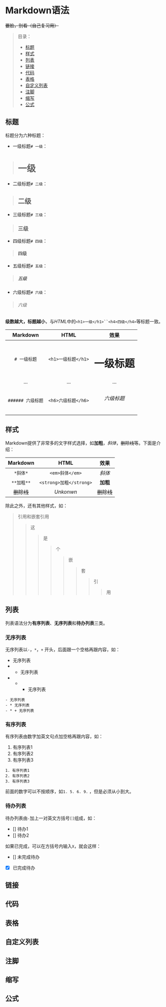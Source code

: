 # Markdown语法

~~要脸，别看（自己复习用）~~

> 目录：
> - [标题](#标题)
> - [样式](#样式)
> - [列表](#列表)
> - [链接](#链接)
> - [代码](#代码)
> - [表格](#表格)
> - [自定义列表](#自定义列表)
> - [注脚](#注脚)
> - [缩写](#缩写)
> - [公式](#公式)

## 标题

标题分为六种标题：

 - 一级标题`# 一级`：
> # 一级
 - 二级标题`# 二级`：
> ## 二级
 - 三级标题`# 三级`：
> ### 三级
 - 四级标题`# 四级`：
> #### 四级
 - 五级标题`# 五级`：
> ##### 五级
 - 六级标题`# 六级`：
> ###### 六级

**级数越大，标题越小**，与*HTML*中的`<h1>一级</h1>``<h4>四级</h4>`等标题一致。

|Markdown|HTML|效果|
|:--:|:--:|:--:|
|`# 一级标题`|`<h1>一级标题</h1>`|<h1>一级标题</h1>|
|...|...|...|
|`###### 六级标题`|`<h6>六级标题</h6>`|<h6>六级标题</h6>|

## 样式
Markdown提供了非常多的文字样式选择，如**加粗**，*斜体*，~~删除线~~等。下面是介绍：

|Markdown|HTML|效果|
|:--:|:--:|:--:|
|`*斜体*`|`<em>斜体</em>`|*斜体*|
|`**加粗**`|`<strong>加粗</strong>`|**加粗**|
|~~删除线~~|*Unkonwn*|~~删除线~~|

除此之外，还有其他样式，如：

>引用和嵌套引用
>>这
>>>是
>>>>个
>>>>>嵌
>>>>>>套
>>>>>>>引
>>>>>>>>用

## 列表

列表语法分为**有序列表**、**无序列表**和**待办列表**三类。

### 无序列表
无序列表以`-`，`*`，`+` 开头，后面跟一个空格再跟内容，如：

- 无序列表
- * 无序列表
- * + 无序列表

```
- 无序列表
- * 无序列表
- * + 无序列表
```

### 有序列表
有序列表由数字加英文句点加空格再跟内容，如：

1. 有序列表1
2. 有序列表2
3. 有序列表3
```
1. 有序列表1
2. 有序列表2
3. 有序列表3
```
前面的数字可以不按顺序，如`1. 5. 6. 9.` ，但是必须从小到大。

### 待办列表
待办列表由`-`加上一对英文方括号`[]`组成，如：

- [] 待办1
- [] 待办2

如果已完成，可以在方括号内输入`X`，就会这样：

- [] 未完成待办
- [X] 已完成待办
## 链接

## 代码

## 表格

## 自定义列表

## 注脚

## 缩写

## 公式
